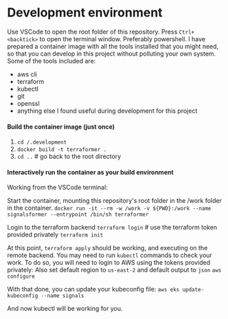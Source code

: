 # Development environment

Use VSCode to open the root folder of this repository.
Press `Ctrl+<backtick>` to open the terminal window. Preferably powershell. 
I have prepared a container image with all the tools installed that you might need, so that you can develop in this project without polluting your own system.
Some of the tools included are: 
- aws cli
- terraform
- kubectl
- git 
- openssl
- anything else I found useful during development for this project

#### Build the container image (just once)

1. `cd /.development`
2. `docker build -t terraformer .`
3. `cd ..` # go back to the root directory

#### Interactively run the container as your build environment

Working from the VSCode terminal:

Start the container, mounting this repository's root folder in the /work folder in the container.
`docker run -it --rm -w /work -v ${PWD}:/work --name signalsformer --entrypoint /bin/sh terraformer`

Login to the terraform backend
`terraform login` # use the terraform token provided privately
`terraform init`

At this point, `terraform apply` should be working, and executing on the remote backend.
You may need to run `kubectl` commands to check your work. To do so, you will need to login to AWS using the tokens provided privately: 
Also set default region to `us-east-2` and default output to `json`
`aws configure`

With that done, you can update your kubeconfig file:
`aws eks update-kubeconfig --name signals`

And now kubectl will be working for you.
